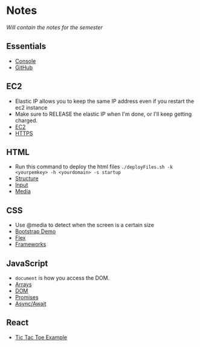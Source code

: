 # Notes
_Will contain the notes for the semester_

## Essentials
- [Console](MoreNotes/console.md)
- [GitHub](MoreNotes/gitHub.md)

## EC2
- Elastic IP allows you to keep the same IP address even if you restart the ec2 instance
- Make sure to RELEASE the elastic IP when I'm done, or I'll keep getting charged.
- [EC2](MoreNotes/amazonWebServicesEc2.md)
- [HTTPS](MoreNotes/https.md)

## HTML
- Run this command to deploy the html files `./deployFiles.sh -k <yourpemkey> -h <yourdomain> -s startup`
- [Structure](MoreNotes/html_structure.md)
- [Input](MoreNotes/html_input.md)
- [Media](MoreNotes/html_media.md)

## CSS
- Use @media to detect when the screen is a certain size
- [Bootstrap Demo](https://codepen.io/leesjensen/pen/JjZavjW)
- [Flex](MoreNotes/css_flexbox.md)
- [Frameworks](MoreNotes/css_frameworks.md)

## JavaScript
- `document` is how you access the DOM.
- [Arrays](MoreNotes/javascript_array.md)
- [DOM](MoreNotes/javascript_dom.md)
- [Promises](MoreNotes/javascript_promises.md)
- [Async/Await](MoreNotes/javascript_asyncAwait.md)

## React
- [Tic Tac Toe Example](https://codesandbox.io/p/sandbox/react-dev-forked-48jw78?file=%2Fsrc%2FApp.js%3A46%2C34)